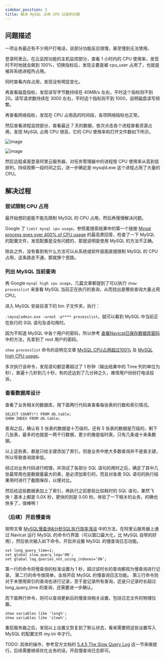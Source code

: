 ```yaml
---
sidebar_position: 3
title: 解决 MySQL 占用 CPU 过高的问题
---
```


## 问题描述

一项业务最近有不少用户打电话，说部分功能反应很慢，甚至慢到无法使用。

登录阿里云，在云监控功能的主机监控部分，查看 1 小时内的 CPU 使用率，发现时不时地就会飙到 100%，切换指标后，发现主要是被 cpu_user 占用了，也就是被非系统进程所占用。

同时查看内存占用，发现没有明显变化。

再查看磁盘指标，发现读写字节数持续在 40MB/s 左右，平时这个指标则不到 20。读写请求数持续在 3000 左右，平时这个指标则不到 1000，说明磁盘读写频繁。

再查看网络指标，发现在 CPU 占用高的时间段，各项网络指标也正常。

然后查看进程监控部分，查看最近 7 天的数据，依次点击各个进程查看资源占用，发现 MySQL 占用 CPU 很高，它的 CPU 使用率和打开文件数如下所示。

![image](https://user-images.githubusercontent.com/2596367/119521756-032a6000-bdae-11eb-8db1-ac6cb958bf3b.png)

![image](https://user-images.githubusercontent.com/2596367/119521810-0f162200-bdae-11eb-91ca-bfc72bb628fe.png)

然后远程桌面登录阿里云服务器，对任务管理器中的进程按 CPU 使用率从高到低排列，持续观察一段时间之后，进一步确定是 mysqld.exe 这个进程占用了大量的 CPU。

## 解决过程

### 尝试限制 CPU 占用

最开始想的是能不能先限制 MySQL 的 CPU 占用，然后再慢慢解决问题。

Google 了 `limit mysql cpu usage`，参照着搜索结果中的第一个链接 [Mysql process goes over 400% of CPU usage](https://stackoverflow.com/questions/43443807/mysql-process-goes-over-400-of-cpu-usage) 的最高票回答，检查了一下 MySQL 的配置文件，发现配置是没有问题的，那就说明是使用 MySQL 的方法不正确。

除此之外，没有看到有什么方法可以从系统或软件层面直接限制 MySQL 的 CPU 占用，这条路走不通，那就换个思路。

### 列出 MySQL 当前查询

再 Google `mysql high cpu usage`，几篇文章都提到了可以执行 `show processlist` 来查看 MySQL 当前正在执行的查询，从而找出是哪些查询大量占用 CPU。

进入 MySQL 安装目录下的 bin 子文件夹，执行：

`.\mysqladmin.exe -uroot -p**** processlist`，就可以看到 MySQL 中当前正在执行的 SQL 语句及语句用时。

因为不知道 MySQL 中各个用户的密码，所以参考 [查看Navicat已保存数据库密码](https://blog.yinaun.com/posts/29259.html) 中的方法，先拿到了 root 用户的密码。

`show processlist` 命令的说明见文章 [MySQL CPU占用超过100%](https://blog.51cto.com/vickyzhang/1913054) 及 [MySQL high CPU usage](https://stackoverflow.com/questions/1282232/mysql-high-cpu-usage)。

多次执行该命令，发现语句都显著超过了 1 秒钟（输出结果中的 Time 列的单位为秒），普遍十几秒到几十秒，有的还达到了几分钟之久，难怪用户纷纷打电话投诉。

### 查看数据库设计

查看了业务相关的数据库，用下面两行代码来查看每张表的行数和索引情况。

```
SELECT COUNT(*) FROM db.table;
SHOW INDEX FROM db.table;
```

查询之后，确认有 5 张表的数据是十万级的，还有 5 张表的数据是万级的，剩下几张表，最多的也就是一两千行数据，更少的像是临时表，只有几条或十来条数据。

以上这些表，都是只给主键添加了索引，但是业务中绝大多数查询并不是查主键，所以导致查询效率低。

经过对业务代码进行梳理，并测试了各部分 SQL 语句的用时之后，确定了其中几张最常用也是数据量最大的表，是必须加索引的，而且对各类 SQL 语句的执行结果用时进行了截图保存，以便对比。

然后给这些数据表加上了索引，再执行之前那些比较耗时的 SQL 语句，果然飞快！基本上都是 0.0X 秒，更快的则是 0.00 秒。体验了一下相关的业务，的确也快多了，很棒啊！

### （后续）开启慢查询

按照文章 [MySQL慢查询&分析SQL执行效率浅谈](https://www.jianshu.com/p/43091bfa8aa7) 中的方法，在阿里云服务器上通过 Navicat 运行 MySQL 的命令行界面（可以窗口最大化，比 MySQL 自带的好用），然后依次输入如下命令，开启并设置 MySQL 的慢查询日志功能。

```
set long_query_time=1;
set global slow_query_log='ON';
set global log_queries_not_using_indexes=’ON’;
```

第一行的命令将慢查询的标准设置为 1 秒，超过该时长的查询都视为慢查询进行记录。
第二行的命令很简单，全局开启 MySQL 的慢查询日志功能。
第三行命令则对于未使用索引的查询也进行记录，至于是记录所有查询，还是只记录时长超过 long_query_time 的查询，还需要进一步确认。

而下面两行命令，则可以查询更新后的慢查询相关设置，包括日志文件的物理位置。

```
show variables like 'long%';
show variables like 'slow%';
```

重启服务器之后，发现以上设置又恢复到了默认状态，看来需要把这些设置写入 MySQL 的配置文件 my.ini 中才行。

TODO: 具体的操作，参考官方文档的 [5.4.5 The Slow Query Log](https://dev.mysql.com/doc/refman/5.7/en/slow-query-log.html) 这一节来做就行。后续需要继续优化业务的话，开启慢查询日志即可。

